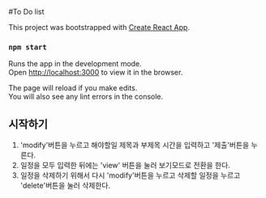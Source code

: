 #To Do list

This project was bootstrapped with [Create React App](https://github.com/facebook/create-react-app).

### `npm start`

Runs the app in the development mode.<br />
Open [http://localhost:3000](http://localhost:3000) to view it in the browser.

The page will reload if you make edits.<br />
You will also see any lint errors in the console.

## 시작하기
1. 'modify'버튼을 누르고 해야할일 제목과 부제목 시간을 입력하고 '제출'버튼을 누른다.
2. 일정을 모두 입력한 뒤에는 'view' 버튼을 눌러 보기모드로 전환을 한다.
3. 일정을 삭제하기 위해서 다시 'modify'버튼을 누르고 삭제할 일정을 누르고 'delete'버튼을 눌러 삭제한다.
